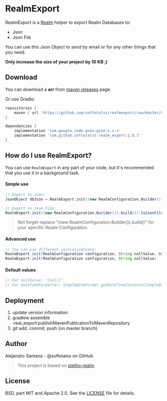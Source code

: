 # RealmExport

RealmExport is a [Realm](https://realm.io/) helper to export Realm Databases to:

- Json
- Json File

You can use this Json Object to send by email or for any other things that you need.

**Only increase the size of your project by 10 KB ;)**

Download
-------------------
You can download a **arr** from [maven releases][3] page.

Or use Gradle:

```groovy
repositories {
    maven { url 'https://github.com/softotalss/realmexport/raw/master/maven-repository' }
}
```

```groovy
dependencies {
    implementation 'com.google.code.gson:gson:x.x.x'
    implementation 'com.github.softotalss:realm_export:1.0.1'
}
```

How do I use RealmExport?
-------------------
You can use `RealmExport` in any part of your code, but it's recommended that you use it in a background task.

#### Simple use
```java
// Export to Json:
JsonObject dbJson = RealmExport.init((new RealmConfiguration.Builder()).build()).toJson();  
```

```java
// Export to Json File:
RealmExport.init((new RealmConfiguration.Builder()).build()).toJsonFile("path/bd.json");  
```
> Not forget replace "(new RealmConfiguration.Builder()).build()" for your specific Realm Configuration

#### Advanced use
```java
// You can use different initializations:
RealmExport.init(RealmConfiguration configuration, String nullValue, DateFormat dateTimeFormatter)
RealmExport.init(RealmConfiguration configuration, String nullValue)
```

#### Default values
```java
// For nullValue: "[null]"
// For dateTimeFormatter: SimpleDateFormat.getDateTimeInstance(SimpleDateFormat.LONG, SimpleDateFormat.LONG)
```
Deployment
------
1. update version information
2. gradlew assemble :real_export:publishMavenPublicationToMavenRepository
3. git add, commit, push (on master branch)

Author
------
Alejandro Santana - @softotalss on GitHub

> This project is based on [stetho-realm](https://github.com/wickedev/stetho-realm)

License
-------
BSD, part MIT and Apache 2.0. See the [LICENSE][2] file for details.

[1]: https://github.com/softotalss/realmexport/releases
[2]: https://github.com/softotalss/RealmExport/blob/master/LICENSE
[3]: https://github.com/softotalss/RealmExport/tree/master/maven-repository/com/github/softotalss/realm_export
